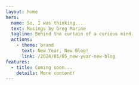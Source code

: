 ```yaml
---
layout: home
hero:
  name: So, I was thinking...
  text: Musings by Greg Marine
  tagline: Behind the curtain of a curious mind.
  actions:
    - theme: brand
      text: New Year, New Blog!
      link: /2024/01/05_new-year-new-blog
features:
  - title: Coming soon...
    details: More content!
---
```


